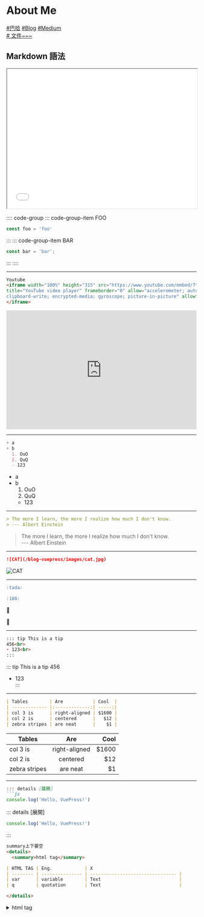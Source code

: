 # About Me

[ #巴哈](https://home.gamer.com.tw/creation.php?owner=dpes5407)
[ #Blog](https://dpes8693.github.io/blog-vuepress/)
[ #Medium](https://dpes5407.medium.com/)<br>
[# 文件~~~](https://v2.vuepress.vuejs.org/reference/default-theme/config.html#basic-config)
## Markdown 語法
<!--  -->
<iframe height=370 width=100% src="/blog-vuepress/demo/EmbedTest.html"></iframe>

:::: code-group
::: code-group-item FOO
```js
const foo = 'foo'
```
:::
::: code-group-item BAR
```js
const bar = 'bar';

```
:::
::::

---
<!--  -->
```html
Youtube
<iframe width="100%" height="315" src="https://www.youtube.com/embed/7tdsTRV2b58" 
title="YouTube video player" frameborder="0" allow="accelerometer; autoplay; 
clipboard-write; encrypted-media; gyroscope; picture-in-picture" allowfullscreen>
</iframe>
```
<iframe width="100%" height="315" src="https://www.youtube.com/embed/7tdsTRV2b58" title="YouTube video player" frameborder="0" allow="accelerometer; autoplay; clipboard-write; encrypted-media; gyroscope; picture-in-picture" allowfullscreen></iframe>

<!-- +- -->
---
```md
+ a
+ b
  1. OuO
  2. QuQ
  - 123

```
+ a
+ b
  1. OuO
  2. QuQ
  - 123
<!-- > -->
---
```md
> The more I learn, the more I realize how much I don't know.  
> --- Albert Einstein
```
> The more I learn, the more I realize how much I don't know.  
> --- Albert Einstein
<!-- pic -->
---
```md
![CAT](/blog-vuepress/images/cat.jpg)
```
![CAT](https://i.imgur.com/eRVS5qg.jpg)
<!-- emoji -->
---
```md
:tada: 

:100:
```
:tada: 

:100:
<!-- tip -->
---
```md
::: tip This is a tip 
456<br>
+ 123<br>
:::
```
::: tip This is a tip 
456<br>
+ 123<br>
:::
<!-- table -->
---

```md
| Tables        | Are           | Cool  |
| ------------- |:-------------:| -----:|
| col 3 is      | right-aligned | $1600 |
| col 2 is      | centered      |   $12 |
| zebra stripes | are neat      |    $1 |
```

| Tables        | Are           | Cool  |
| ------------- |:-------------:| -----:|
| col 3 is      | right-aligned | $1600 |
| col 2 is      | centered      |   $12 |
| zebra stripes | are neat      |    $1 |

<!-- 展開 -->
---
```md
::: details [展開]
```js
console.log('Hello, VuePress!')
```

::: details [展開]
```js
console.log('Hello, VuePress!')
```
:::

<!-- 收合2 -->
```md
summary上下要空
<details>
  <summary>html tag</summary>

| HTML TAG | Eng.            | X
| -------- | --------------- | -------------------------------- |
| var      | variable        | Text                             |
| q        | quotation       | Text                             |

</details>
```

<details>
  <summary>html tag</summary>

| HTML TAG | Eng.            | X
| -------- | --------------- | -------------------------------- |
| var      | variable        | Text                             |
| q        | quotation       | Text                             |

</details>
